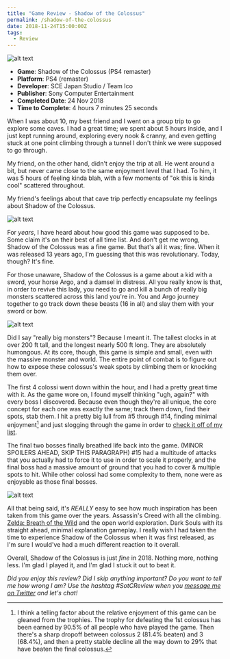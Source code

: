 ```yaml
---
title: "Game Review - Shadow of the Colossus"
permalink: /shadow-of-the-colossus
date: 2018-11-24T15:00:00Z
tags: 
  - Review
---
```


![alt text][gameImg]

- **Game**: Shadow of the Colossus (PS4 remaster)
- **Platform**: PS4 (remaster)
- **Developer**: SCE Japan Studio / Team Ico
- **Publisher**: Sony Computer Entertainment
- **Completed Date**: 24 Nov 2018
- **Time to Complete**: 4 hours 7 minutes 25 seconds

When I was about 10, my best friend and I went on a group trip to go explore some caves. I had a great time; we spent about 5 hours inside, and I just kept running around, exploring every nook & cranny, and even getting stuck at one point climbing through a tunnel I don't think we were supposed to go through.

<!-- more -->

My friend, on the other hand, didn't enjoy the trip at all. He went around a bit, but never came close to the same enjoyment level that I had. To him, it was 5 hours of feeling kinda blah, with a few moments of "ok this is kinda cool" scattered throughout.

My friend's feelings about that cave trip perfectly encapsulate my feelings about Shadow of the Colossus.

![alt text][desert]

For *years*, I have heard about how good this game was supposed to be. Some claim it's on their best of all time list. And don't get me wrong, Shadow of the Colossus was a fine game. But that's all it was; fine. When it was released 13 years ago, I'm guessing that this was revolutionary. Today, though? It's fine.

For those unaware, Shadow of the Colossus is a game about a kid with a sword, your horse Argo, and a damsel in distress. All you really know is that, in order to revive this lady, you need to go and kill a bunch of really big monsters scattered across this land you're in. You and Argo journey together to go track down these beasts (16 in all) and slay them with your sword or bow.

![alt text][boss1]

Did I say "really big monsters"? Because I meant it. The tallest clocks in at over 200 ft tall, and the longest nearly 500 ft long. They are absolutely humongous. At its core, though, this game is simple and small, even with the massive monster and world. The entire point of combat is to figure out how to expose these colossus's weak spots by climbing them or knocking them over.

The first 4 colossi went down within the hour, and I had a pretty great time with it. As the game wore on, I found myself thinking "ugh, again?" with every boss I discovered. Because even though they're all unique, the core concept for each one was exactly the same; track them down, find their spots, stab them. I hit a pretty big lull from #5 through #14, finding minimal enjoyment[^1] and just slogging through the game in order to [check it off of my list][gameList].

The final two bosses finally breathed life back into the game. (MINOR SPOILERS AHEAD, SKIP THIS PARAGRAPH) #15 had a multitude of attacks that you actually had to force it to use in order to scale it properly, and the final boss had a massive amount of ground that you had to cover & multiple spots to hit. While other colossi had some complexity to them, none were as enjoyable as those final bosses.

![alt text][boss2]

All that being said, it's *REALLY* easy to see how much inspiration has been taken from this game over the years. Assassin's Creed with all the climbing. [Zelda: Breath of the Wild][breath] and the open world exploration. Dark Souls with its straight ahead, minimal explanation gameplay. I really wish I had taken the time to experience Shadow of the Colossus when it was first released, as I'm sure I would've had a much different reaction to it overall.

Overall, Shadow of the Colossus is just *fine* in 2018. Nothing more, nothing less. I'm glad I played it, and I'm glad I stuck it out to beat it.

*Did you enjoy this review? Did I skip anything important? Do you want to tell me how wrong I am? Use the hashtag #SotCReview when you [message me on Twitter][twitter] and let's chat!*

[^1]: I think a telling factor about the relative enjoyment of this game can be gleaned from the trophies. The trophy for defeating the 1st colossus has been earned by 90.5% of all people who have played the game. Then there's a sharp dropoff between colossus 2 (81.4% beaten) and 3 (68.4%), and then a pretty stable decline all the way down to 29% that have beaten the final colossus.

[gameImg]: https://imgur.com/1vzLSHn.jpg "Shadow of the Colossus"
[desert]: https://imgur.com/fbHnlh7.jpg "Riding through the desert"
[boss1]: https://imgur.com/Tqr3J9D.jpg "Really Big Monsters"
[boss2]: https://imgur.com/NXEKy47.jpg "Fighting a colossus"
[gameList]: https://docs.google.com/spreadsheets/d/1zg-SOYI8DlH-ibSNslfPtq0xJB4sEMb_7OHKbq2qclk/edit?usp=sharing
[breath]: https://niclake.me/breath-of-the-wild/
[twitter]: http://twitter.com/niclake
